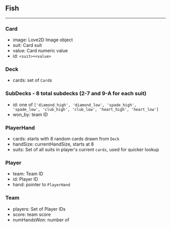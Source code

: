 ## Fish
---

### Card
 - image: Love2D Image object
 - suit: Card suit
 - value: Card numeric value
 - id: `<suit>+<value>`

### Deck
 - cards: set of `Card`s

### SubDecks - 8 total subdecks (2-7 and 9-A for each suit)
 - id: one of `['diamond_high', 'diamond_low', 'spade_high', 'spade_low', 'club_high', 'club_low', 'heart_high', 'heart_low']`
 - won_by: team ID

### PlayerHand
 - cards: starts with 8 random cards drawn from `Deck`
 - handSize: currentHandSize, starts at 8
 - suits: Set of all suits in player's current `cards`, used for quicker lookup

### Player
 - team: Team ID
 - id: Player ID
 - hand: pointer to `PlayerHand`

### Team
 - players: Set of Player IDs
 - score: team score
 - numHandsWon: number of
